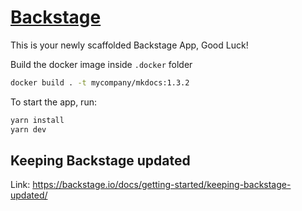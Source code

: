 # [Backstage](https://backstage.io)

This is your newly scaffolded Backstage App, Good Luck!

Build the docker image inside `.docker` folder

```sh
docker build . -t mycompany/mkdocs:1.3.2
```

To start the app, run:

```sh
yarn install
yarn dev
```

## Keeping Backstage updated

Link: https://backstage.io/docs/getting-started/keeping-backstage-updated/
